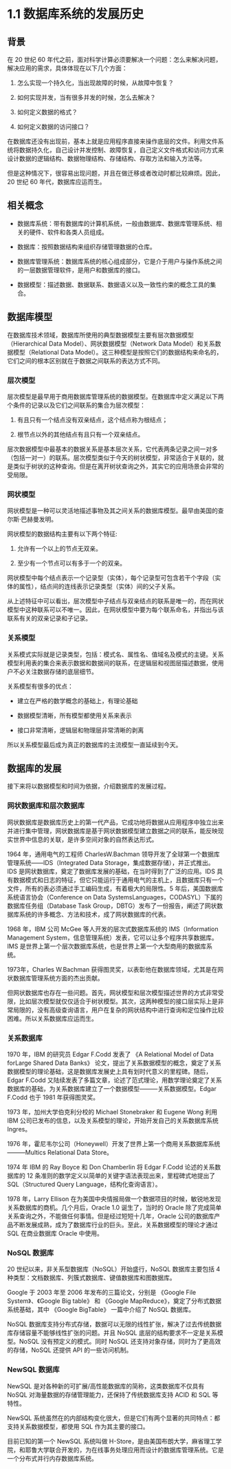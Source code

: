 # 1.1 数据库系统的发展历史

## 背景

在 20 世纪 60 年代之前，面对科学计算必须要解决一个问题：怎么来解决问题，解决应用的需求，具体体现在以下几个方面：

1. 怎么实现一个持久化，当出现故障的时候，从故障中恢复？

2. 如何实现并发，当有很多并发的时候，怎么去解决？

3. 如何定义数据的格式？

4. 如何定义数据的访问接口？

在数据库还没有出现前，基本上就是应用程序直接来操作底层的文件。利用文件系统将数据持久化，自己设计并发控制、故障恢复，自己定义文件格式和访问方式来设计数据的逻辑结构、数据物理结构、存储结构、存取方法和输入方法等。

但是这种情况下，很容易出现问题，并且在做迁移或者改动时都比较麻烦。因此，20 世纪 60 年代，数据库应运而生。

## 相关概念

* 数据库系统：带有数据库的计算机系统，一般由数据库、数据库管理系统、相关的硬件、软件和各类人员组成。

* 数据库：按照数据结构来组织存储管理数据的仓库。

* 数据库管理系统：数据库系统的核心组成部分，它是介于用户与操作系统之间的一层数据管理软件，是用户和数据库的接口。

* 数据模型：描述数据、数据联系、数据语义以及一致性约束的概念工具的集合。

## 数据库模型

在数据库技术领域，数据库所使用的典型数据模型主要有层次数据模型（Hierarchical Data Model）、网状数据模型（Network Data Model）和关系数据模型（Relational Data Model）。这三种模型是按照它们的数据结构来命名的，它们之间的根本区别就在于数据之间联系的表达方式不同。

### 层次模型

层次模型是最早用于商用数据库管理系统的数据模型。在数据库中定义满足以下两个条件的记录以及它们之间联系的集合为层次模型：

1. 有且只有一个结点没有双亲结点，这个结点称为根结点；

2. 根节点以外的其他结点有且只有一个双亲结点。

层次数据模型中最基本的数据关系是基本层次关系，它代表两条记录之间一对多（包括一对一）的联系。层次模型类似于今天的树状模型，非常适合于关联的，就是类似于树状的这种查询。但是在离开树状查询之外，其实它的应用场景会非常的受局限。

### 网状模型

网状模型是一种可以灵活地描述事物及其之间关系的数据库模型。最早由美国的查尔斯·巴赫曼发明。

网状模型的数据结构主要有以下两个特征:

1. 允许有一个以上的节点无双亲。

2. 至少有一个节点可以有多于一个的双亲。

网状模型中每个结点表示一个记录型（实体），每个记录型可包含若干个字段（实体的属性），结点间的连线表示记录类型（实体）间的父子关系。

从上述特征中可以看出，层次模型中子结点与双亲结点的联系是唯一的，而在网状模型中这种联系可以不唯一。因此，在网状模型中要为每个联系命名，并指出与该联系有关的双亲记录和子记录。

### 关系模型

关系模式实际就是记录类型，包括：模式名、属性名、值域名及模式的主键。关系模型利用表的集合来表示数据和数据间的联系，在逻辑层和视图层描述数据，使用户不必关注数据存储的底层细节。

关系模型有很多的优点：

* 建立在严格的数学概念的基础上，有理论基础

* 数据模型清晰，所有模型都使用关系来表示

* 接口非常清晰，逻辑层和物理层非常清晰的剥离

所以关系模型最后成为真正的数据库的主流模型一直延续到今天。

## 数据库的发展

接下来将以数据模型和时间为依据，介绍数据库的发展过程。

### 网状数据库和层次数据库

网状数据库是数据库历史上的第一代产品，它成功地将数据从应用程序中独立出来并进行集中管理，网状数据库是基于网状数据模型建立数据之间的联系，能反映现实世界中信息的关联，是许多空间对象的自然表达形式。

1964 年，通用电气的工程师 CharlesW.Bachman 领导开发了全球第一个数据库管理系统——IDS（Integrated Data Storage，集成数据存储），并正式推出。IDS 是网状数据库，奠定了数据库发展的基础，在当时得到了广泛的应用。IDS 具有数据模式和日志的特征，但它只能运行于通用电气的主机上，且数据库只有一个文件，所有的表必须通过手工编码生成，有着极大的局限性。5 年后，美国数据库系统语言协会（Conference on Data SystemsLanguages，CODASYL）下属的数据库任务组（Database Task Group，DBTG）发布了一份报告，阐述了网状数据库系统的许多概念、方法和技术，成了网状数据库的代表。

1968 年，IBM 公司 McGee 等人开发的层次式数据库系统的 IMS（Information Management System，信息管理系统）发表，它可以让多个程序共享数据库。IMS 是世界上第一个层次数据库系统，也是世界上第一个大型商用的数据库系统。

1973年，Charles W.Bachman 获得图灵奖，以表彰他在数据库领域，尤其是在网状数据库管理系统方面的杰出贡献。

但网状数据库也存在一些问题。首先，网状模型和层次模型描述世界的方式非常受限，比如层次模型就仅仅适合于树状模型。其次，这两种模型的接口层实际上是非常局限的，没有高级查询语言，用户在复杂的网状结构中进行查询和定位操作比较困难。所以关系数据库应运而生。

### 关系数据库

1970 年，IBM 的研究员 Edgar F.Codd 发表了 《A Relational Model of Data forLarge Shared Data Banks》 论文，提出了关系数据模型的概念，奠定了关系数据模型的理论基础，这是数据库发展史上具有划时代意义的里程碑。随后，Edgar F.Codd 又陆续发表了多篇文章，论述了范式理论，用数学理论奠定了关系数据库的基础，为关系数据库建立了一个数据模型———关系数据模型。Edgar F.Codd 也于 1981 年获得图灵奖。

1973 年，加州大学伯克利分校的 Michael Stonebraker 和 Eugene Wong 利用 IBM 公司已发布的信息，以及关系模型的理论，开始开发自己的关系数据库系统 Ingres。

1976 年，霍尼韦尔公司（Honeywell）开发了世界上第一个商用关系数据库系统———Multics Relational Data Store。

1974 年 IBM 的 Ray Boyce 和 Don Chamberlin 将 Edgar F.Codd 论述的关系数据库的 12 条准则的数学定义以简单的关键字语法表现出来，里程碑式地提出了 SQL（Structured Query Language，结构化查询语言）。

1978 年，Larry Ellison 在为美国中央情报局做一个数据项目的时候，敏锐地发现关系数据库的商机。几个月后，Oracle 1.0 诞生了，当时的 Oracle 除了完成简单关系查询之外，不能做任何事情。但是经过短短十几年，Oracle 公司的数据库产品不断发展成熟，成为了数据库行业的巨头。至此，关系数据模型的理论才通过 SQL 在商业数据库 Oracle 中使用。

### NoSQL 数据库

20 世纪以来，非关系型数据库（NoSQL）开始盛行，NoSQL 数据库主要包括 4 种类型：文档数据库、列簇式数据库、键值数据库和图数据库。

Google 于 2003 年至 2006 年发布的三篇论文，分别是 《Google File System》、《Google Big table》 和 《Google MapReduce》，奠定了分布式数据系统基础，其中 《Google BigTable》 一篇中介绍了 NoSQL 数据库。

NoSQL 数据库支持分布式存储，数据可以无限的线性扩张，解决了过去传统数据库存储容量不能够线性扩张的问题。并且 NoSQL 底层的结构要求不一定是关系模型。NoSQL 没有预定义的模式。同时 NoSQL 还支持对象存储，同时为了更高效的存储，NoSQL 还提供 API 的一些访问机制。

### NewSQL 数据库

NewSQL 是对各种新的可扩展/高性能数据库的简称，这类数据库不仅具有 NoSQL 对海量数据的存储管理能力，还保持了传统数据库支持 ACID 和 SQL 等特性。

NewSQL 系统虽然在的内部结构变化很大，但是它们有两个显著的共同特点：都支持关系数据模型，都使用 SQL 作为其主要的接口。

目前已知的第一个 NewSQL 系统叫做 H-Store，是由美国布朗大学，麻省理工学院，和耶鲁大学联合开发的，为在线事务处理应用而设计的数据库管理系统。它是一个分布式并行内存数据库系统。
